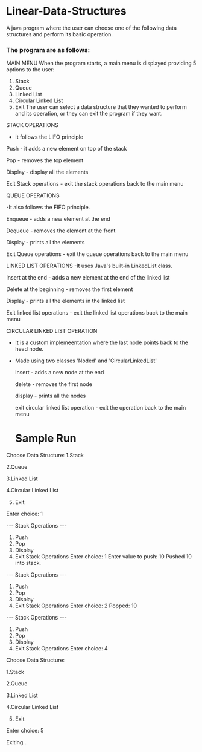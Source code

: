 # Linear-Data-Structures
A java program where the user can choose one of the following data structures and perform its basic operation.

### The program are as follows: 

MAIN MENU
When the program starts, a main menu is displayed providing 5 options to the user:
  1. Stack
  2. Queue
  3. Linked List
  4. Circular Linked List
  5. Exit
The user can select a data structure that they wanted to perform and its operation, or they can exit the program if they want.

STACK OPERATIONS

- It follows the LIFO principle
  
Push - it adds a new element on top of the stack

Pop - removes the top element

Display - display all the elements

Exit Stack operations - exit the stack operations back to the main menu

QUEUE OPERATIONS

-It also follows the FIFO principle.

Enqueue - adds a new element at the end 

Dequeue - removes the element at the front

Display - prints all the elements 

Exit Queue operations - exit the queue operations back to the main menu


LINKED LIST OPERATIONS 
-It uses Java's built-in LinkedList class.

Insert at the end - adds a new element at the end of the linked list

Delete at the beginning - removes the first element

Display - prints all the elements in the linked list 

Exit linked list operations - exit the linked list operations back to the main menu


CIRCULAR LINKED LIST OPERATION

- It is a custom implemeentation where the last node points back to the head node.
  
- Made using two classes 'Noded' and 'CircularLinkedList'
  
  insert - adds a new node at the end

  delete - removes the first node
  
  display - prints all the nodes
  
  exit circular linked list operation - exit the operation back to the main menu

  # Sample Run

Choose Data Structure:
1.Stack

2.Queue

3.Linked List

4.Circular Linked List

5. Exit
   
Enter choice: 1

--- Stack Operations ---
1. Push
2. Pop
3. Display
4. Exit Stack Operations
Enter choice: 1
Enter value to push: 10
Pushed 10 into stack.

--- Stack Operations ---
1. Push
2. Pop
3. Display
4. Exit Stack Operations
Enter choice: 2
Popped: 10

--- Stack Operations ---
1. Push
2. Pop
3. Display
4. Exit Stack Operations
Enter choice: 4

Choose Data Structure:

1.Stack

2.Queue

3.Linked List

4.Circular Linked List

5. Exit

Enter choice: 5

Exiting...

  

